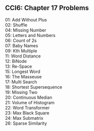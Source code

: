 ## CCI6: Chapter 17 Problems

01: Add Without Plus  
02: Shuffle  
04: Missing Number  
05: Letters and Numbers  
06: Count of 2s  
07: Baby Names  
09: Kth Multiple  
11: Word Distance  
12: BiNode  
13: Re-Space  
15: Longest Word  
16: The Masseuse  
17: Multi Search  
18: Shortest Supersequence  
19: Missing Two  
20: Continuous Median   
21: Volume of Histogram  
22: Word Transformer  
23: Max Black Square  
24: Max Submatrix  
26: Sparse Similarity  
